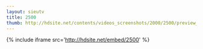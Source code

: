 ```yaml
---
layout: sieutv
title: 2500
thumb: http://hdsite.net/contents/videos_screenshots/2000/2500/preview_360p.mp4.jpg
---
```

{% include iframe src='http://hdsite.net/embed/2500' %}
 
